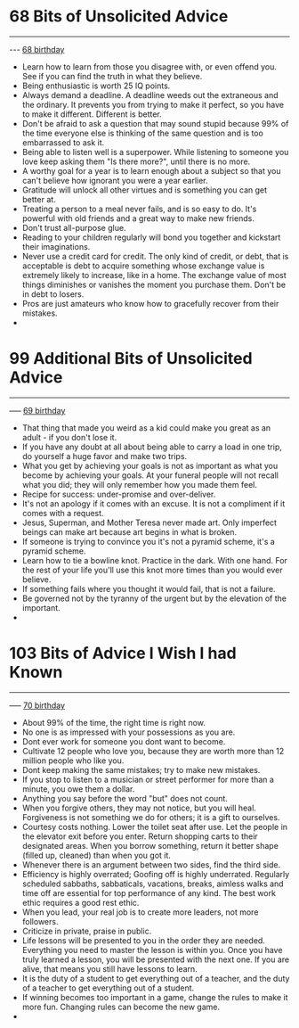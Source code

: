 # 68 Bits of Unsolicited Advice
---
--- [68 birthday](https://kk.org/thetechnium/68-bits-of-unsolicited-advice/)

- Learn how to learn from those you disagree with, or even offend you. See if you can find the truth in what they believe.
- Being enthusiastic is worth 25 IQ points.
- Always demand a deadline. A deadline weeds out the extraneous and the ordinary. It prevents you from trying to make it perfect, so you have to make it different. Different is better.
- Don't be afraid to ask a question that may sound stupid because 99% of the time everyone else is thinking of the same question and is too embarrassed to ask it.
- Being able to listen well is a superpower. While listening to someone you love keep asking them "Is there more?", until there is no more.
- A worthy goal for a year is to learn enough about a subject so that you can't believe how ignorant you were a year earlier.
- Gratitude will unlock all other virtues and is something you can get better at.
- Treating a person to a meal never fails, and is so easy to do. It's powerful with old friends and a great way to make new friends.
- Don't trust all-purpose glue.
- Reading to your children regularly will bond you together and kickstart their imaginations.
- Never use a credit card for credit. The only kind of credit, or debt, that is acceptable is debt to acquire something whose exchange value is extremely likely to increase, like in a home. The exchange value of most things diminishes or vanishes the moment you purchase them. Don't be in debt to losers.
- Pros are just amateurs who know how to gracefully recover from their mistakes.
- 

# 99 Additional Bits of Unsolicited Advice
---
––– [69 birthday](https://kk.org/thetechnium/99-additional-bits-of-unsolicited-advice/)

- That thing that made you weird as a kid could make you great as an adult - if you don't lose it.
- If you have any doubt at all about being able to carry a load in one trip, do yourself a huge favor and make two trips.
- What you get by achieving your goals is not as important as what you become by achieving your goals. At your funeral people will not recall what you did; they will only remember how you made them feel.
- Recipe for success: under-promise and over-deliver.
- It's not an apology if it comes with an excuse. It is not a compliment if it comes with a request.
- Jesus, Superman, and Mother Teresa never made art. Only imperfect beings can make art because art begins in what is broken.
- If someone is trying to convince you it's not a pyramid scheme, it's a pyramid scheme.
- Learn how to tie a bowline knot. Practice in the dark. With one hand. For the rest of your life you'll use this knot more times than you would ever believe.
- If something fails where you thought it would fail, that is not a failure.
- Be governed not by the tyranny of the urgent but by the elevation of the important.
- 

# 103 Bits of Advice I Wish I had Known
---
––– [70 birthday](https://kk.org/thetechnium/)

- About 99% of the time, the right time is right now.
- No one is as impressed with your possessions as you are.
- Dont ever work for someone you dont want to become.
- Cultivate 12 people who love you, because they are worth more than 12 million people who like you.
- Dont keep making the same mistakes; try to make new mistakes.
- If you stop to listen to a musician or street performer for more than a minute, you owe them a dollar.
- Anything you say before the word "but" does not count.
- When you forgive others, they may not notice, but you will heal. Forgiveness is not something we do for others; it is a gift to ourselves.
- Courtesy costs nothing. Lower the toilet seat after use. Let the people in the elevator exit before you enter. Return shopping carts to their designated areas. When you borrow something, return it better shape (filled up, cleaned) than when you got it.
- Whenever there is an argument between two sides, find the third side.
- Efficiency is highly overrated; Goofing off is highly underrated. Regularly scheduled sabbaths, sabbaticals, vacations, breaks, aimless walks and time off are essential for top performance of any kind. The best work ethic requires a good rest ethic.
- When you lead, your real job is to create more leaders, not more followers.
- Criticize in private, praise in public.
- Life lessons will be presented to you in the order they are needed. Everything you need to master the lesson is within you. Once you have truly learned a lesson, you will be presented with the next one. If you are alive, that means you still have lessons to learn.
- It is the duty of a student to get everything out of a teacher, and the duty of a teacher to get everything out of  a student.
- If winning becomes too important in a game, change the rules to make it more fun. Changing rules can become the new game.
- 
